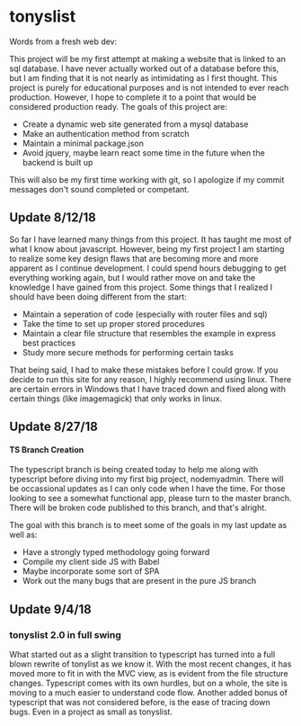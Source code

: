 # tonyslist

Words from a fresh web dev: 

This project will be my first attempt at making a website that is linked to an sql database. I have never actually worked out of a database before this, but I am finding that it is not nearly as intimidating as I first thought. This project is purely for educational purposes and is not intended to ever reach production. However, I hope to complete it to a point that would be considered production ready. The goals of this project are:

- Create a dynamic web site generated from a mysql database
- Make an authentication method from scratch
- Maintain a minimal package.json
- Avoid jquery, maybe learn react some time in the future when the backend is built up

This will also be my first time working with git, so I apologize if my commit messages don't sound completed or competant. 


## Update 8/12/18

So far I have learned many things from this project. It has taught me most of what I know about javascript. However, being my first project I am starting to realize some key design flaws that are becoming more and more apparent as I continue development. I could spend hours debugging to get everything working again, but I would rather move on and take the knowledge I have gained from this project. Some things that I realized I should have been doing different from the start: 

- Maintain a seperation of code (especially with router files and sql)
- Take the time to set up proper stored procedures
- Maintain a clear file structure that resembles the example in express best practices
- Study more secure methods for performing certain tasks

That being said, I had to make these mistakes before I could grow. If you decide to run this site for any reason, I highly recommend using linux. There are certain errors in Windows that I have traced down and fixed along with certain things (like imagemagick) that only works in linux.

## Update 8/27/18

#### TS Branch Creation

The typescript branch is being created today to help me along with typescript before diving into my first big project, nodemyadmin. There will be occassional updates as I can only code when I have the time. For those looking to see a somewhat functional app, please turn to the master branch. There will be broken code published to this branch, and that's alright. 

The goal with this branch is to meet some of the goals in my last update as well as:

 - Have a strongly typed methodology going forward
 - Compile my client side JS with Babel
 - Maybe incorporate some sort of SPA
 - Work out the many bugs that are present in the pure JS branch


 ## Update 9/4/18

 ### tonyslist 2.0 in full swing

 What started out as a slight transition to typescript has turned into a full blown rewrite of tonylist as we know it. With the most recent changes, it has moved more to fit in with the MVC view, as is evident from the file structure changes. Typescript comes with its own hurdles, but on a whole, the site is moving to a much easier to understand code flow. Another added bonus of typescript that was not considered before, is the ease of tracing down bugs. Even in a project as small as tonyslist.
